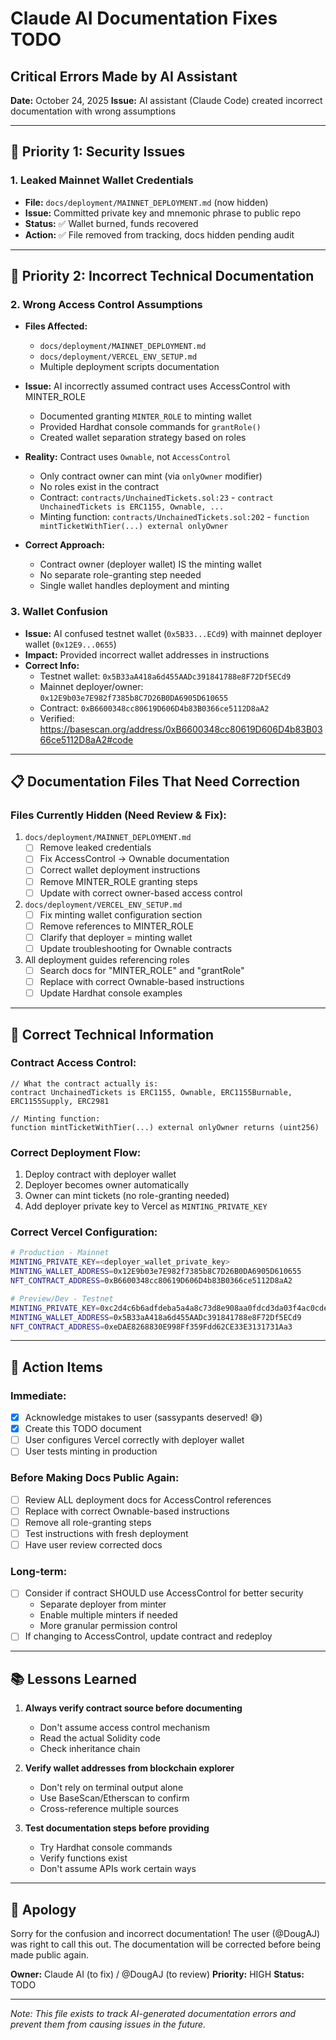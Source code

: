 # Claude AI Documentation Fixes TODO

## Critical Errors Made by AI Assistant

**Date:** October 24, 2025
**Issue:** AI assistant (Claude Code) created incorrect documentation with wrong assumptions

---

## 🚨 Priority 1: Security Issues

### 1. Leaked Mainnet Wallet Credentials
- **File:** `docs/deployment/MAINNET_DEPLOYMENT.md` (now hidden)
- **Issue:** Committed private key and mnemonic phrase to public repo
- **Status:** ✅ Wallet burned, funds recovered
- **Action:** ✅ File removed from tracking, docs hidden pending audit

---

## 📝 Priority 2: Incorrect Technical Documentation

### 2. Wrong Access Control Assumptions
- **Files Affected:**
  - `docs/deployment/MAINNET_DEPLOYMENT.md`
  - `docs/deployment/VERCEL_ENV_SETUP.md`
  - Multiple deployment scripts documentation

- **Issue:** AI incorrectly assumed contract uses AccessControl with MINTER_ROLE
  - Documented granting `MINTER_ROLE` to minting wallet
  - Provided Hardhat console commands for `grantRole()`
  - Created wallet separation strategy based on roles

- **Reality:** Contract uses `Ownable`, not `AccessControl`
  - Only contract owner can mint (via `onlyOwner` modifier)
  - No roles exist in the contract
  - Contract: `contracts/UnchainedTickets.sol:23` - `contract UnchainedTickets is ERC1155, Ownable, ...`
  - Minting function: `contracts/UnchainedTickets.sol:202` - `function mintTicketWithTier(...) external onlyOwner`

- **Correct Approach:**
  - Contract owner (deployer wallet) IS the minting wallet
  - No separate role-granting step needed
  - Single wallet handles deployment and minting

### 3. Wallet Confusion
- **Issue:** AI confused testnet wallet (`0x5B33...ECd9`) with mainnet deployer wallet (`0x12E9...0655`)
- **Impact:** Provided incorrect wallet addresses in instructions
- **Correct Info:**
  - Testnet wallet: `0x5B33aA418a6d455AADc391841788e8F72Df5ECd9`
  - Mainnet deployer/owner: `0x12E9b03e7E982f7385b8C7D26B0DA6905D610655`
  - Contract: `0xB6600348cc80619D606D4b83B0366ce5112D8aA2`
  - Verified: https://basescan.org/address/0xB6600348cc80619D606D4b83B0366ce5112D8aA2#code

---

## 📋 Documentation Files That Need Correction

### Files Currently Hidden (Need Review & Fix):
1. `docs/deployment/MAINNET_DEPLOYMENT.md`
   - [ ] Remove leaked credentials
   - [ ] Fix AccessControl → Ownable documentation
   - [ ] Correct wallet deployment instructions
   - [ ] Remove MINTER_ROLE granting steps
   - [ ] Update with correct owner-based access control

2. `docs/deployment/VERCEL_ENV_SETUP.md`
   - [ ] Fix minting wallet configuration section
   - [ ] Remove references to MINTER_ROLE
   - [ ] Clarify that deployer = minting wallet
   - [ ] Update troubleshooting for Ownable contracts

3. All deployment guides referencing roles
   - [ ] Search docs for "MINTER_ROLE" and "grantRole"
   - [ ] Replace with correct Ownable-based instructions
   - [ ] Update Hardhat console examples

---

## 🔧 Correct Technical Information

### Contract Access Control:
```solidity
// What the contract actually is:
contract UnchainedTickets is ERC1155, Ownable, ERC1155Burnable, ERC1155Supply, ERC2981

// Minting function:
function mintTicketWithTier(...) external onlyOwner returns (uint256)
```

### Correct Deployment Flow:
1. Deploy contract with deployer wallet
2. Deployer becomes owner automatically
3. Owner can mint tickets (no role-granting needed)
4. Add deployer private key to Vercel as `MINTING_PRIVATE_KEY`

### Correct Vercel Configuration:
```bash
# Production - Mainnet
MINTING_PRIVATE_KEY=<deployer_wallet_private_key>
MINTING_WALLET_ADDRESS=0x12E9b03e7E982f7385b8C7D26B0DA6905D610655
NFT_CONTRACT_ADDRESS=0xB6600348cc80619D606D4b83B0366ce5112D8aA2

# Preview/Dev - Testnet
MINTING_PRIVATE_KEY=0xc2d4c6b6adfdeba5a4a8c73d8e908aa0fdcd3da03f4ac0cde264064aeac2f068
MINTING_WALLET_ADDRESS=0x5B33aA418a6d455AADc391841788e8F72Df5ECd9
NFT_CONTRACT_ADDRESS=0xeDAE8268830E998Ff359Fdd62CE33E3131731Aa3
```

---

## 🎯 Action Items

### Immediate:
- [x] Acknowledge mistakes to user (sassypants deserved! 😅)
- [x] Create this TODO document
- [ ] User configures Vercel correctly with deployer wallet
- [ ] User tests minting in production

### Before Making Docs Public Again:
- [ ] Review ALL deployment docs for AccessControl references
- [ ] Replace with correct Ownable-based instructions
- [ ] Remove all role-granting steps
- [ ] Test instructions with fresh deployment
- [ ] Have user review corrected docs

### Long-term:
- [ ] Consider if contract SHOULD use AccessControl for better security
  - Separate deployer from minter
  - Enable multiple minters if needed
  - More granular permission control
- [ ] If changing to AccessControl, update contract and redeploy

---

## 📚 Lessons Learned

1. **Always verify contract source before documenting**
   - Don't assume access control mechanism
   - Read the actual Solidity code
   - Check inheritance chain

2. **Verify wallet addresses from blockchain explorer**
   - Don't rely on terminal output alone
   - Use BaseScan/Etherscan to confirm
   - Cross-reference multiple sources

3. **Test documentation steps before providing**
   - Try Hardhat console commands
   - Verify functions exist
   - Don't assume APIs work certain ways

---

## 🙏 Apology

Sorry for the confusion and incorrect documentation! The user (@DougAJ) was right to call this out. The documentation will be corrected before being made public again.

**Owner:** Claude AI (to fix) / @DougAJ (to review)
**Priority:** HIGH
**Status:** TODO

---

*Note: This file exists to track AI-generated documentation errors and prevent them from causing issues in the future.*
